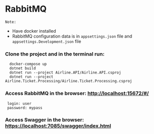 # RabbitMQ

`Note:`

* Have docker installed
* RabbitMQ configuration data is in `appsettings.json` file and `appsettings.Development.json` file


### Clone the project and in the terminal run:

 ``` 
   docker-compose up
   dotnet build
   dotnet run --project Airline.API/Airline.API.csproj
   dotnet run --project Airline.Ticket.Processing/Airline.Ticket.Processing.csproj
 ```

### Access RabbitMQ in the browser: [http://localhost:15672/#/](http://localhost:15672/#/)
     
     
 ``` 
  login: user
  password: mypass
 ```
     
### Access Swagger in the browser: [https://localhost:7085/swagger/index.html](https://localhost:7085/swagger/index.html)
